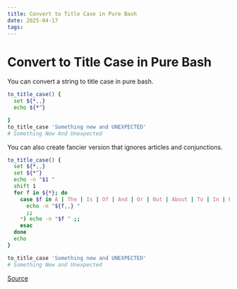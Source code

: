 ```yaml
---
title: Convert to Title Case in Pure Bash
date: 2025-04-17
tags:
---
```


# Convert to Title Case in Pure Bash

You can convert a string to title case in pure bash.

```bash
to_title_case() {
  set ${*,,}
  echo ${*^}

}
to_title_case 'Something new and UNEXPECTED'
# Something New And Unexpected
```

You can also create fancier version that ignores articles and conjunctions.

```bash
to_title_case() {
  set ${*,,}
  set ${*^}
  echo -n "$1 "
  shift 1
  for f in ${*}; do
    case $f in A | The | Is | Of | And | Or | But | About | To | In | By)
      echo -n "${f,,} "
      ;;
    *) echo -n "$f " ;;
    esac
  done
  echo
}

to_title_case 'Something new and UNEXPECTED'
# Something New and Unexpected
```

[Source](https://stackoverflow.com/a/42943426)
